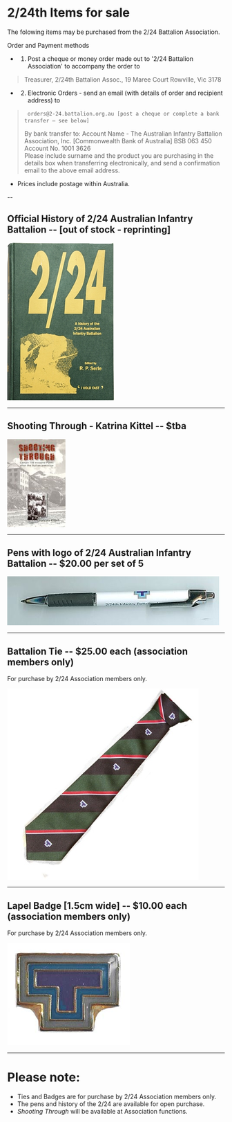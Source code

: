 

#  2/24th Items for sale

The folowing items may be purchased from the 2/24 Battalion Association.<br>

Order and Payment methods
* 1.	Post a cheque or money order made out to '2/24 Battalion Association' to accompany the order to
>    Treasurer, 2/24th Battalion Assoc.,
>    19 Maree Court
>    Rowville, Vic  3178
* 2.	Electronic Orders - send an email (with details of order and recipient address) to
>	   orders@2-24.battalion.org.au [post a cheque or complete a bank transfer – see below]
>    By bank transfer to: Account Name - The Australian Infantry Battalion Association, Inc. 
>    [Commonwealth Bank of Australia]  BSB 063 450  Account No.  1001 3626       
>    Please include surname and the product you are purchasing in the details box when transferring electronically, and send a         confirmation email to the above email address.

* Prices include postage within Australia.

--
## **Official History of 2/24 Australian Infantry Battalion** -- [out of stock - reprinting]

![Battalion History](images/product/book-r.jpg)


---
## **Shooting Through - Katrina Kittel** -- $tba 
![Shooting Through](images/product/shoot-r.jpg)


---
## **Pens with logo of 2/24 Australian Infantry Battalion** -- $20.00 per set of 5

![Pen](images/product/pen.jpg)


---



## **Battalion Tie** -- $25.00 each (association members only)

For purchase by 2/24 Association members only.

![Battalion Tie](images/product/tie.jpg)


---


## **Lapel Badge** [1.5cm wide] -- $10.00 each (association members only)

For purchase by 2/24 Association members only.

![Lapel Badge](images/product/badge-r.jpg)


---



# Please note:

  * Ties and Badges are for purchase by 2/24 Association members only.
  * The pens and history of the 2/24 are available for open purchase.
  * *Shooting Through* will be available at Association functions.
 

